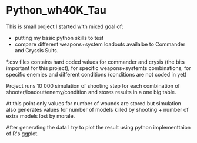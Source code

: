 # Python_wh40K_Tau


This is small project I started with mixed goal of:

 * putting my basic python skills to test
 * compare different weapons+system loadouts availalbe to Commander and Cryssis Suits.
 
*.csv files contains hard coded values for commander and crysis (the bits important for this project), for specific weapons+systemts combinations, for specific enemies and different conditions (conditions are not coded in yet)
 
Project runs 10 000 simulation of shooting step for each combination of shooter/loadout/enemy/condition and stores results in a one big table.

At this point only values for number of wounds are stored but simulation also generates values for number of models killed by shooting + number of extra models lost by morale.

After generating the data I try to plot the result using python implementtaion of R's ggplot.
